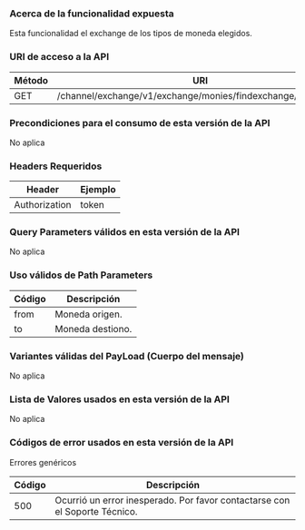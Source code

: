 ### Acerca de la funcionalidad expuesta
Esta funcionalidad el exchange de los tipos de moneda elegidos.

### URI de acceso a la API
| M&eacute;todo | URI |
|--------|-----|
| GET    | /channel/exchange/v1/exchange/monies/findexchange/{from}/{to} |

### Precondiciones para el consumo de esta versi&oacute;n de la API
No aplica

### Headers Requeridos
| Header | Ejemplo |
|--------|---------|
|Authorization | token|

### Query Parameters v&aacute;lidos en esta versi&oacute;n de la API
No aplica

### Uso v&aacute;lidos de Path Parameters
| C&oacute;digo | Descripci&oacute;n |
|--------|-------------|
| from | Moneda origen. |
| to | Moneda destiono. |

### Variantes v&aacute;lidas del PayLoad (Cuerpo del mensaje)
No aplica

### Lista de Valores usados en esta versi&oacute;n de la API
No aplica

### C&oacute;digos de error usados en esta versi&oacute;n de la API
Errores gen&eacute;ricos

| C&oacute;digo | Descripci&oacute;n |
|--------|-------------|
| 500 | Ocurri&oacute; un error inesperado. Por favor contactarse con el Soporte T&eacute;cnico. |